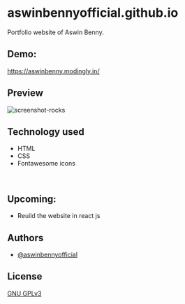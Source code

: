 # aswinbennyofficial.github.io
Portfolio website of Aswin Benny. 
<br>


## Demo: 
https://aswinbenny.modingly.in/

## Preview
![screenshot-rocks](https://user-images.githubusercontent.com/110408942/202965498-cde67154-aa55-457c-88a9-91ce62ca1bc5.png)



## Technology used
<ul>
<li>HTML</li>
<li>CSS</li>
<li>Fontawesome icons</li>
</ul>

<br>

## Upcoming:
<ul>
<li>Reuild the website in react js</li>
</ul>


## Authors

- [@aswinbennyofficial](https://www.github.com/aswinbennyofficial)



## License

[GNU GPLv3](https://choosealicense.com/licenses/gpl-3.0/)

